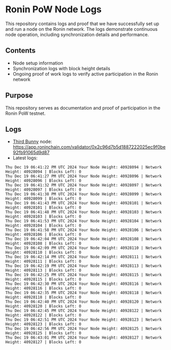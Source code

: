 # Ronin PoW Node Logs

This repository contains logs and proof that we have successfully set up and run a node on the Ronin network. The logs demonstrate continuous node operation, including synchronization details and performance.

## Contents

- Node setup information
- Synchronization logs with block height details
- Ongoing proof of work logs to verify active participation in the Ronin network

## Purpose

This repository serves as documentation and proof of participation in the Ronin PoW testnet.

## Logs

- [Third Bunny](https://thirdbunny.xyz/) node: https://app.roninchain.com/validator/0x2c96d7b5d1887222025ec9f0be92fb91065d9d87
- Latest logs:
```
Thu Dec 19 06:41:22 PM UTC 2024 Your Node Height: 40928094 | Network Height: 40928094 | Blocks Left: 0
Thu Dec 19 06:41:27 PM UTC 2024 Your Node Height: 40928096 | Network Height: 40928096 | Blocks Left: 0
Thu Dec 19 06:41:32 PM UTC 2024 Your Node Height: 40928097 | Network Height: 40928097 | Blocks Left: 0
Thu Dec 19 06:41:38 PM UTC 2024 Your Node Height: 40928099 | Network Height: 40928099 | Blocks Left: 0
Thu Dec 19 06:41:43 PM UTC 2024 Your Node Height: 40928101 | Network Height: 40928101 | Blocks Left: 0
Thu Dec 19 06:41:48 PM UTC 2024 Your Node Height: 40928103 | Network Height: 40928103 | Blocks Left: 0
Thu Dec 19 06:41:53 PM UTC 2024 Your Node Height: 40928104 | Network Height: 40928104 | Blocks Left: 0
Thu Dec 19 06:41:58 PM UTC 2024 Your Node Height: 40928106 | Network Height: 40928106 | Blocks Left: 0
Thu Dec 19 06:42:04 PM UTC 2024 Your Node Height: 40928108 | Network Height: 40928108 | Blocks Left: 0
Thu Dec 19 06:42:09 PM UTC 2024 Your Node Height: 40928110 | Network Height: 40928110 | Blocks Left: 0
Thu Dec 19 06:42:14 PM UTC 2024 Your Node Height: 40928111 | Network Height: 40928111 | Blocks Left: 0
Thu Dec 19 06:42:19 PM UTC 2024 Your Node Height: 40928113 | Network Height: 40928113 | Blocks Left: 0
Thu Dec 19 06:42:25 PM UTC 2024 Your Node Height: 40928115 | Network Height: 40928115 | Blocks Left: 0
Thu Dec 19 06:42:30 PM UTC 2024 Your Node Height: 40928116 | Network Height: 40928116 | Blocks Left: 0
Thu Dec 19 06:42:35 PM UTC 2024 Your Node Height: 40928118 | Network Height: 40928118 | Blocks Left: 0
Thu Dec 19 06:42:40 PM UTC 2024 Your Node Height: 40928120 | Network Height: 40928120 | Blocks Left: 0
Thu Dec 19 06:42:45 PM UTC 2024 Your Node Height: 40928122 | Network Height: 40928122 | Blocks Left: 0
Thu Dec 19 06:42:51 PM UTC 2024 Your Node Height: 40928123 | Network Height: 40928123 | Blocks Left: 0
Thu Dec 19 06:42:56 PM UTC 2024 Your Node Height: 40928125 | Network Height: 40928125 | Blocks Left: 0
Thu Dec 19 06:43:01 PM UTC 2024 Your Node Height: 40928127 | Network Height: 40928127 | Blocks Left: 0
```
